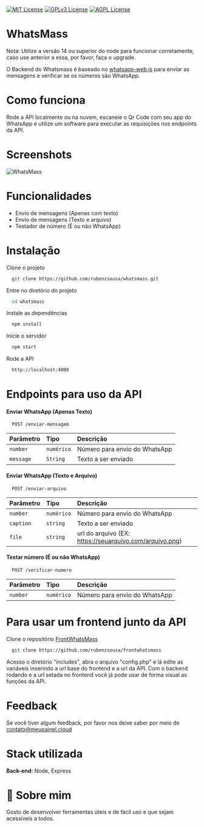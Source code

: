 [![MIT License](https://img.shields.io/badge/License-MIT-green.svg)](https://choosealicense.com/licenses/mit/)
[![GPLv3 License](https://img.shields.io/badge/License-GPL%20v3-yellow.svg)](https://opensource.org/licenses/)
[![AGPL License](https://img.shields.io/badge/license-AGPL-blue.svg)](http://www.gnu.org/licenses/agpl-3.0)
# WhatsMass

Nota: Utilize a versão 14 ou superior do node para funcionar corretamente, caso use anterior a essa, por favor, faça o upgrade.

O Backend do Whatsmass é baseado no [whatsapp-web.js](https://github.com/pedroslopez/whatsapp-web.js/) para enviar as mensagens e verificar se os números são WhatsApp.

# Como funciona

Rode a API localmente ou na nuvem, escaneie o Qr Code com seu app do WhatsApp e utilize um software para executar as requisições nos endpoints da API.

# Screenshots
![WhatsMass](https://user-images.githubusercontent.com/25587189/218510332-c35225d7-1516-4842-875f-143c6f4f6792.png)


# Funcionalidades

- Envio de mensagens (Apenas com texto)
- Envio de mensagens (Texto e arquivo)
- Testador de número (É ou não WhatsApp)

# Instalação

Clone o projeto

```bash
  git clone https://github.com/rubenzsousa/whatsmass.git
```

Entre no diretório do projeto

```bash
  cd whatsmass
```

Instale as dependências

```bash
  npm install
```

Inicie o servidor

```bash
  npm start
```

Rode a API

```bash
  http://localhost:4000
```

# Endpoints para uso da API

#### Enviar WhatsApp (Apenas Texto)

```http
  POST /enviar-mensagem
```

| Parâmetro   | Tipo       | Descrição                           |
| :---------- | :--------- | :---------------------------------- |
| `number` | `numérico` | Número para envio do WhatsApp |
| `message` | `String` | Texto a ser enviado |

#### Enviar WhatsApp (Texto e Arquivo)

```http
  POST /enviar-arquivo
```

| Parâmetro   | Tipo       | Descrição                                   |
| :---------- | :--------- | :------------------------------------------ |
| `number`      | `numérico` | Número para envio do WhatsApp |
| `caption`      | `string` | Texto a ser enviado |
| `file`      | `string` | url do arquivo (EX: https://seuarquivo.com/arquivo.png) |

#### Testar número (É ou não WhatsApp)

```http
  POST /verificar-numero
```

| Parâmetro   | Tipo       | Descrição                           |
| :---------- | :--------- | :---------------------------------- |
| `number` | `numérico` | Número para envio do WhatsApp |


# Para usar um frontend junto da API

Clone o repositório [FrontWhatsMass](https://github.com/rubenzsousa/frontwhatsmass)

```bash
  git clone https://github.com/rubenzsousa/frontwhatsmass
```
Acesso o diretório "includes", abra o arquivo "config.php" e lá edite as variáveis inserindo a url base do frontend e a url da API.
Com o backend rodando e a url setada no frontend você já pode usar de forma visual as funções da API.


# Feedback

Se você tiver algum feedback, por favor nos deixe saber por meio de contato@meupainel.cloud


# Stack utilizada

**Back-end:** Node, Express


# 🚀 Sobre mim
Gosto de desenvolver ferramentas úteis e de fácil uso e que sejam acessíveis a todos.

